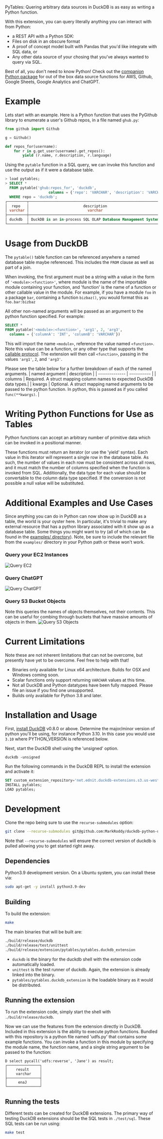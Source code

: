 PyTables: Quering arbitrary data sources in DuckDB is as easy as writing a Python function.

With this extension, you can query literally anything you can interact with from Python:
* a REST API with a Python SDK:
* Files on disk in an obscure format
* A proof of concept model built with Pandas that you'd like integrate with SQL data, or
* Any other data source of your chosing that you've always wanted to query via SQL. 

Best of all, you don't need to know Python! Check out the [companion Python package](https://pypi.org/project/ducktables/) for out of the box data source functions for AWS, Github, Google Sheets, Google Analytics and ChatGPT.

# Example
Lets start with an example. Here is a Python function that uses the PyGithub library to enumerate a user's Github repos, in a file named `ghub.py`:
```python
from github import Github

g = Github()

def repos_for(username):
    for r in g.get_user(username).get_repos():
        yield (r.name, r.description, r.language)
```

Using the `pytable` function in a SQL query, we can invoke this function and use the output as if it were a database table.
```sql
> load pytables;
> SELECT *
  FROM pytable('ghub:repos_for', 'duckdb',
                    columns = {'repo': 'VARCHAR', 'description': 'VARCHAR', 'language': 'VARCHAR'})
  WHERE repo = 'duckdb';
┌─────────┬─────────────────────────────────────────────────────────────┬──────────┐
│  repo   │                         description                         │ language │
│ varchar │                           varchar                           │ varchar  │
├─────────┼─────────────────────────────────────────────────────────────┼──────────┤
│ duckdb  │ DuckDB is an in-process SQL OLAP Database Management System │ C++      │
└─────────┴─────────────────────────────────────────────────────────────┴──────────┘
```

# Usage from DuckDB
The `pytable()` table function can be referenced anywhere a named database table maybe referenced. This includes the `FROM` clause as well as part of a join. 

When invoking, the first argument must be a string with a value in the form of `'<module>:<function>'`, where module is the name of the importable module containing your function, and 'function' is the name of a function or other callable value in the module. For example, if you have a module `foo` in a package `bar`, containing a function `bizbaz()`, you would format this as `foo.bar:bizbaz`

All other non-named arguments will be passed as an argument to the python function specified. For example:

```sql
SELECT *
FROM pytable('<module>:<function>', 'arg1', 2, 'arg3',
  columns = {'columnA': 'INT', 'columnB': 'VARCHAR'})
```
This will import the name `<module>`, reference the value named `<function>`. Note this value can be a function, or any other type that supports the [callable protocol](https://docs.python.org/3/library/functions.html#callable). The extension will then call `<function>`, passing in the values `'arg1'`, `2`, and `'arg3'`.


Please see the table below for a further breakdown of each of the named arguments.
| named argument | description |
| -------------- | ----------- |
| columns        | Required. A struct mapping column names to expected DuckDB data types.|
| kwargs         | Optional. A struct mapping named arguments to be passed to the python function. In python, this is passed as if you called `func(**kwargs)`. |

# Writing Python Functions for Use as Tables
Python functions can accept an arbitrary number of primitive data which can be invoked in a positional manner.

These functions must return an iterator (or use the 'yield' syntax). Each value in this iterator will represent
a single row in the database table. As such, the number of values in each row must be consistent across all rows,
and it must match the number of columns specified when the function is invoked from SQL. Additionally, the data
type for each value should be convertable to the column data type specified. If the conversion is not possible a
null value will be substituted.
    

# Additional Examples and Use Cases
Since anything you can do in Python can now show up in DuckDB as a table, the world is your oyster here. In particular, it's trivial to make any external resource that has a python library associated with it show up as a database table. Some things you might want to try (all of which can be found in the [examples/ directory](examples/)). Note, be sure to include the relevant file from the `examples/` directory in your Python path or these won't work.

### Query your EC2 Instances
![Query EC2](images/query-ec2.png)

### Query ChatGPT
![Query ChatGPT](images/query-chatgpt.png)

### Query S3 Bucket Objects
Note this queries the names of objects themselves, not their contents. This can be useful for combing through buckets that have massive amounts of objects in them.
![Query S3 Objects](images/query-list-bucket.png)

# Current Limitations
Note these are not inherent limitations that can not be overcome, but presently have yet to be overcome. Feel free to help with that!

* Binaries only available for Linux x64 architecture. Builds for OSX and Windows coming soon.
* Scalar functions only support returning `VARCHAR` values at this time.
* Not all DuckDB and Python datatypes have been fully mapped. Please file an issue if you find one unsupported.
* Builds only available for Python 3.8 and later.

# Installation and Usage

First, [install DuckDB](https://duckdb.org/docs/installation/) v0.8.0 or above. Determine the major/minor version of python you'll be using, for instance Python 3.10. In this case you would use `3.10` where PYTHON_VERSION is referenced below.

Next, start the DuckDB shell using the 'unsigned' option. 
```shell
duckdb -unsigned
```

Run the following commands in the DuckDB REPL to install the extension and activate it:

```sql
SET custom_extension_repository='net.ednit.duckdb-extensions.s3.us-west-2.amazonaws.com/pytables/latest/python${PYTHON_VERSION}';
INSTALL pytables;
LOAD pytables;
```

# Development
Clone the repo being sure to use the `recurse-submodules` option:

```sh
git clone --recurse-submodules git@github.com:MarkRoddy/duckdb-python-udf.git
```
Note that `--recurse-submodules` will ensure the correct version of duckdb is pulled allowing you to get started right away.

## Dependencies
Python3.9 development version. On a Ubuntu system, you can install these via:
```sh
sudo apt-get -y install python3.9-dev
```

## Building
To build the extension:
```sh
make
```
The main binaries that will be built are:
```sh
./build/release/duckdb
./build/release/test/unittest
./build/release/extension/pytables/pytables.duckdb_extension
```
- `duckdb` is the binary for the duckdb shell with the extension code automatically loaded. 
- `unittest` is the test runner of duckdb. Again, the extension is already linked into the binary.
- `pytables/pytables.duckdb_extension` is the loadable binary as it would be distributed.

## Running the extension
To run the extension code, simply start the shell with `./build/release/duckdb`.

Now we can use the features from the extension directly in DuckDB. Included in this extension is the ability to execute python functions. Bundled with this repository is a python file named 'udfs.py' that contains some example functions. You can invoke a function in this module by specifying the module name, the function name, and a single string argument to be passed to the function:
```
D select pycall('udfs:reverse', 'Jane') as result;
┌───────────────┐
│    result     │
│    varchar    │
├───────────────┤
│     enaJ      │
└───────────────┘
```

## Running the tests
Different tests can be created for DuckDB extensions. The primary way of testing DuckDB extensions should be the SQL tests in `./test/sql`. These SQL tests can be run using:
```sh
make test
```

